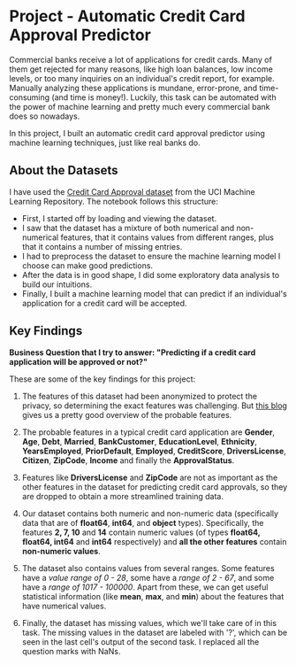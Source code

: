 # Project - Automatic Credit Card Approval Predictor

Commercial banks receive a lot of applications for credit cards. Many of them get rejected for many reasons, like high loan balances, low income levels, or too many inquiries on an individual's credit report, for example. Manually analyzing these applications is mundane, error-prone, and time-consuming (and time is money!). Luckily, this task can be automated with the power of machine learning and pretty much every commercial bank does so nowadays.

In this project, I built an automatic credit card approval predictor using machine learning techniques, just like real banks do.

## About the Datasets
I have used the [Credit Card Approval dataset](http://archive.ics.uci.edu/ml/datasets/credit+approval) from the UCI Machine Learning Repository. The notebook follows this structure:

* First, I started off by loading and viewing the dataset.
* I saw that the dataset has a mixture of both numerical and non-numerical features, that it contains values from different ranges, plus that it contains a number of missing entries.
* I had to preprocess the dataset to ensure the machine learning model I choose can make good predictions.
* After the data is in good shape, I did some exploratory data analysis to build our intuitions.
* Finally, I built a machine learning model that can predict if an individual's application for a credit card will be accepted.

## Key Findings

**Business Question that I try to answer: "Predicting if a credit card application will be approved or not?"**

These are some of the key findings for this project:
1. The features of this dataset had been anonymized to protect the privacy, so determining the exact features was challenging. But [this blog](http://rstudio-pubs-static.s3.amazonaws.com/73039_9946de135c0a49daa7a0a9eda4a67a72.html) gives us a pretty good overview of the probable features.

2. The probable features in a typical credit card application are **Gender**, **Age**, **Debt**, **Married**, **BankCustomer**, **EducationLevel**, **Ethnicity**, **YearsEmployed**, **PriorDefault**, **Employed**, **CreditScore**, **DriversLicense**, **Citizen**, **ZipCode**, **Income** and finally the **ApprovalStatus**.

3. Features like **DriversLicense** and **ZipCode** are not as important as the other features in the dataset for predicting credit card approvals, so they are dropped to obtain a more streamlined training data.
 
4. Our dataset contains both numeric and non-numeric data (specifically data that are of **float64**, **int64**, and **object** types). Specifically, the features **2, 7, 10** and **14** contain numeric values (of types **float64, float64, int64** and **int64** respectively) and **all the other features** contain **non-numeric values**.

5. The dataset also contains values from several ranges. Some features have a *value range of 0 - 28*, some have a *range of 2 - 67*, and some have a *range of 1017 - 100000*. Apart from these, we can get useful statistical information (like **mean**, **max**, and **min**) about the features that have numerical values.

6. Finally, the dataset has missing values, which we'll take care of in this task. The missing values in the dataset are labeled with '?', which can be seen in the last cell's output of the second task. I replaced all the question marks with NaNs.



